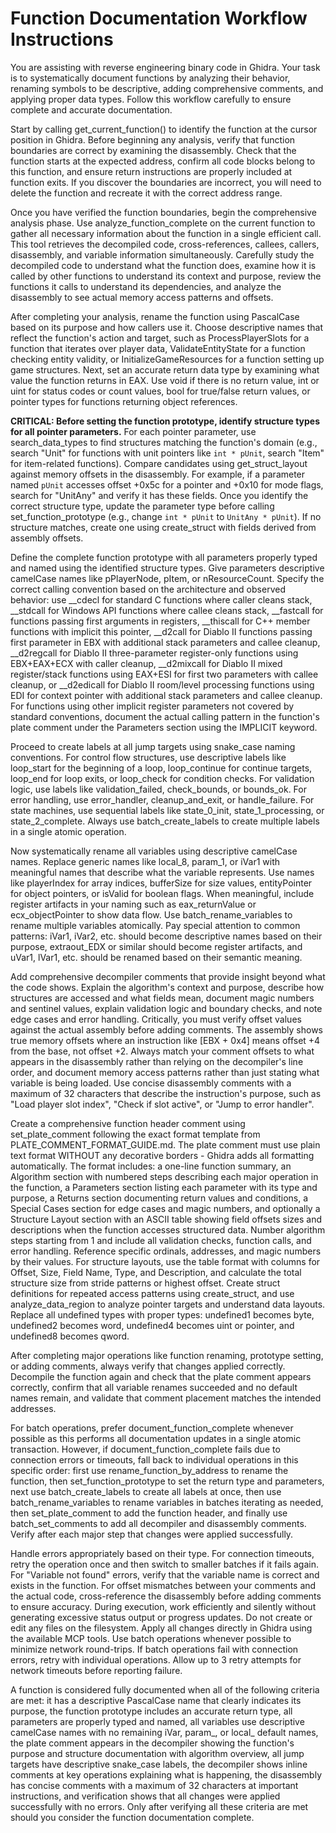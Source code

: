 # Function Documentation Workflow Instructions

You are assisting with reverse engineering binary code in Ghidra. Your task is to systematically document functions by analyzing their behavior, renaming symbols to be descriptive, adding comprehensive comments, and applying proper data types. Follow this workflow carefully to ensure complete and accurate documentation.

Start by calling get_current_function() to identify the function at the cursor position in Ghidra. Before beginning any analysis, verify that function boundaries are correct by examining the disassembly. Check that the function starts at the expected address, confirm all code blocks belong to this function, and ensure return instructions are properly included at function exits. If you discover the boundaries are incorrect, you will need to delete the function and recreate it with the correct address range.

Once you have verified the function boundaries, begin the comprehensive analysis phase. Use analyze_function_complete on the current function to gather all necessary information about the function in a single efficient call. This tool retrieves the decompiled code, cross-references, callees, callers, disassembly, and variable information simultaneously. Carefully study the decompiled code to understand what the function does, examine how it is called by other functions to understand its context and purpose, review the functions it calls to understand its dependencies, and analyze the disassembly to see actual memory access patterns and offsets.

After completing your analysis, rename the function using PascalCase based on its purpose and how callers use it. Choose descriptive names that reflect the function's action and target, such as ProcessPlayerSlots for a function that iterates over player data, ValidateEntityState for a function checking entity validity, or InitializeGameResources for a function setting up game structures. Next, set an accurate return data type by examining what value the function returns in EAX. Use void if there is no return value, int or uint for status codes or count values, bool for true/false return values, or pointer types for functions returning object references.

**CRITICAL: Before setting the function prototype, identify structure types for all pointer parameters.** For each pointer parameter, use search_data_types to find structures matching the function's domain (e.g., search "Unit" for functions with unit pointers like `int * pUnit`, search "Item" for item-related functions). Compare candidates using get_struct_layout against memory offsets in the disassembly. For example, if a parameter named `pUnit` accesses offset +0x5c for a pointer and +0x10 for mode flags, search for "UnitAny" and verify it has these fields. Once you identify the correct structure type, update the parameter type before calling set_function_prototype (e.g., change `int * pUnit` to `UnitAny * pUnit`). If no structure matches, create one using create_struct with fields derived from assembly offsets.

Define the complete function prototype with all parameters properly typed and named using the identified structure types. Give parameters descriptive camelCase names like pPlayerNode, pItem, or nResourceCount. Specify the correct calling convention based on the architecture and observed behavior: use __cdecl for standard C functions where caller cleans stack, __stdcall for Windows API functions where callee cleans stack, __fastcall for functions passing first arguments in registers, __thiscall for C++ member functions with implicit this pointer, __d2call for Diablo II functions passing first parameter in EBX with additional stack parameters and callee cleanup, __d2regcall for Diablo II three-parameter register-only functions using EBX+EAX+ECX with caller cleanup, __d2mixcall for Diablo II mixed register/stack functions using EAX+ESI for first two parameters with callee cleanup, or __d2edicall for Diablo II room/level processing functions using EDI for context pointer with additional stack parameters and callee cleanup. For functions using other implicit register parameters not covered by standard conventions, document the actual calling pattern in the function's plate comment under the Parameters section using the IMPLICIT keyword.

Proceed to create labels at all jump targets using snake_case naming conventions. For control flow structures, use descriptive labels like loop_start for the beginning of a loop, loop_continue for continue targets, loop_end for loop exits, or loop_check for condition checks. For validation logic, use labels like validation_failed, check_bounds, or bounds_ok. For error handling, use error_handler, cleanup_and_exit, or handle_failure. For state machines, use sequential labels like state_0_init, state_1_processing, or state_2_complete. Always use batch_create_labels to create multiple labels in a single atomic operation.

Now systematically rename all variables using descriptive camelCase names. Replace generic names like local_8, param_1, or iVar1 with meaningful names that describe what the variable represents. Use names like playerIndex for array indices, bufferSize for size values, entityPointer for object pointers, or isValid for boolean flags. When meaningful, include register artifacts in your naming such as eax_returnValue or ecx_objectPointer to show data flow. Use batch_rename_variables to rename multiple variables atomically. Pay special attention to common patterns: iVar1, iVar2, etc. should become descriptive names based on their purpose, extraout_EDX or similar should become register artifacts, and uVar1, lVar1, etc. should be renamed based on their semantic meaning.

Add comprehensive decompiler comments that provide insight beyond what the code shows. Explain the algorithm's context and purpose, describe how structures are accessed and what fields mean, document magic numbers and sentinel values, explain validation logic and boundary checks, and note edge cases and error handling. Critically, you must verify offset values against the actual assembly before adding comments. The assembly shows true memory offsets where an instruction like [EBX + 0x4] means offset +4 from the base, not offset +2. Always match your comment offsets to what appears in the disassembly rather than relying on the decompiler's line order, and document memory access patterns rather than just stating what variable is being loaded. Use concise disassembly comments with a maximum of 32 characters that describe the instruction's purpose, such as "Load player slot index", "Check if slot active", or "Jump to error handler".

Create a comprehensive function header comment using set_plate_comment following the exact format template from PLATE_COMMENT_FORMAT_GUIDE.md. The plate comment must use plain text format WITHOUT any decorative borders - Ghidra adds all formatting automatically. The format includes: a one-line function summary, an Algorithm section with numbered steps describing each major operation in the function, a Parameters section listing each parameter with its type and purpose, a Returns section documenting return values and conditions, a Special Cases section for edge cases and magic numbers, and optionally a Structure Layout section with an ASCII table showing field offsets sizes and descriptions when the function accesses structured data. Number algorithm steps starting from 1 and include all validation checks, function calls, and error handling. Reference specific ordinals, addresses, and magic numbers by their values. For structure layouts, use the table format with columns for Offset, Size, Field Name, Type, and Description, and calculate the total structure size from stride patterns or highest offset. Create struct definitions for repeated access patterns using create_struct, and use analyze_data_region to analyze pointer targets and understand data layouts. Replace all undefined types with proper types: undefined1 becomes byte, undefined2 becomes word, undefined4 becomes uint or pointer, and undefined8 becomes qword.

After completing major operations like function renaming, prototype setting, or adding comments, always verify that changes applied correctly. Decompile the function again and check that the plate comment appears correctly, confirm that all variable renames succeeded and no default names remain, and validate that comment placement matches the intended addresses.

For batch operations, prefer document_function_complete whenever possible as this performs all documentation updates in a single atomic transaction. However, if document_function_complete fails due to connection errors or timeouts, fall back to individual operations in this specific order: first use rename_function_by_address to rename the function, then set_function_prototype to set the return type and parameters, next use batch_create_labels to create all labels at once, then use batch_rename_variables to rename variables in batches iterating as needed, then set_plate_comment to add the function header, and finally use batch_set_comments to add all decompiler and disassembly comments. Verify after each major step that changes were applied successfully.

Handle errors appropriately based on their type. For connection timeouts, retry the operation once and then switch to smaller batches if it fails again. For "Variable not found" errors, verify that the variable name is correct and exists in the function. For offset mismatches between your comments and the actual code, cross-reference the disassembly before adding comments to ensure accuracy. During execution, work efficiently and silently without generating excessive status output or progress updates. Do not create or edit any files on the filesystem. Apply all changes directly in Ghidra using the available MCP tools. Use batch operations whenever possible to minimize network round-trips. If batch operations fail with connection errors, retry with individual operations. Allow up to 3 retry attempts for network timeouts before reporting failure.

A function is considered fully documented when all of the following criteria are met: it has a descriptive PascalCase name that clearly indicates its purpose, the function prototype includes an accurate return type, all parameters are properly typed and named, all variables use descriptive camelCase names with no remaining iVar, param_, or local_ default names, the plate comment appears in the decompiler showing the function's purpose and structure documentation with algorithm overview, all jump targets have descriptive snake_case labels, the decompiler shows inline comments at key operations explaining what is happening, the disassembly has concise comments with a maximum of 32 characters at important instructions, and verification shows that all changes were applied successfully with no errors. Only after verifying all these criteria are met should you consider the function documentation complete.
